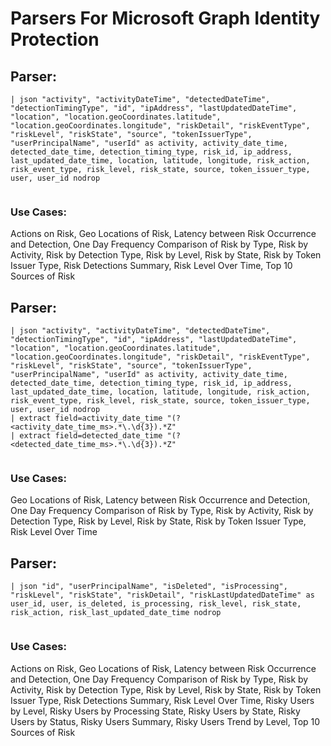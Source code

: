 # Parsers For Microsoft Graph Identity Protection

## Parser:
```
| json "activity", "activityDateTime", "detectedDateTime", "detectionTimingType", "id", "ipAddress", "lastUpdatedDateTime", "location", "location.geoCoordinates.latitude", "location.geoCoordinates.longitude", "riskDetail", "riskEventType", "riskLevel", "riskState", "source", "tokenIssuerType", "userPrincipalName", "userId" as activity, activity_date_time, detected_date_time, detection_timing_type, risk_id, ip_address, last_updated_date_time, location, latitude, longitude, risk_action, risk_event_type, risk_level, risk_state, source, token_issuer_type, user, user_id nodrop
 
```
### Use Cases:
Actions on Risk, Geo Locations of Risk, Latency between Risk Occurrence and Detection, One Day Frequency Comparison of Risk by Type, Risk by Activity, Risk by Detection Type, Risk by Level, Risk by State, Risk by Token Issuer Type, Risk Detections Summary, Risk Level Over Time, Top 10 Sources of Risk



## Parser:
```
| json "activity", "activityDateTime", "detectedDateTime", "detectionTimingType", "id", "ipAddress", "lastUpdatedDateTime", "location", "location.geoCoordinates.latitude", "location.geoCoordinates.longitude", "riskDetail", "riskEventType", "riskLevel", "riskState", "source", "tokenIssuerType", "userPrincipalName", "userId" as activity, activity_date_time, detected_date_time, detection_timing_type, risk_id, ip_address, last_updated_date_time, location, latitude, longitude, risk_action, risk_event_type, risk_level, risk_state, source, token_issuer_type, user, user_id nodrop
| extract field=activity_date_time "(?<activity_date_time_ms>.*\.\d{3}).*Z"
| extract field=detected_date_time "(?<detected_date_time_ms>.*\.\d{3}).*Z"
 
```
### Use Cases:
Geo Locations of Risk, Latency between Risk Occurrence and Detection, One Day Frequency Comparison of Risk by Type, Risk by Activity, Risk by Detection Type, Risk by Level, Risk by State, Risk by Token Issuer Type, Risk Level Over Time



## Parser:
```
| json "id", "userPrincipalName", "isDeleted", "isProcessing", "riskLevel", "riskState", "riskDetail", "riskLastUpdatedDateTime" as user_id, user, is_deleted, is_processing, risk_level, risk_state, risk_action, risk_last_updated_date_time nodrop
 
```
### Use Cases:
Actions on Risk, Geo Locations of Risk, Latency between Risk Occurrence and Detection, One Day Frequency Comparison of Risk by Type, Risk by Activity, Risk by Detection Type, Risk by Level, Risk by State, Risk by Token Issuer Type, Risk Detections Summary, Risk Level Over Time, Risky Users by Level, Risky Users by Processing State, Risky Users by State, Risky Users by Status, Risky Users Summary, Risky Users Trend by Level, Top 10 Sources of Risk


